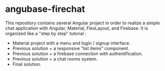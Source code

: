 # angubase-firechat
This repository contains several Angular project in order to realize a simple chat application with Angular, Material, FlexLayout, and Firebase.
It is organized like a "step by step" tutorial :

* Material project with a menu and login / signup interface.
* Previous solution + a responsive "list items" component.
* Previous solution + a firebase connection with authentification.
* Previous solution + a chat rooms system.
* Final solution.